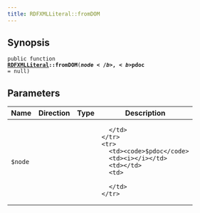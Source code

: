 ```yaml
---
title: RDFXMLLiteral::fromDOM
---
```


## Synopsis

<code>public function <b><a href="RDFXMLLiteral">RDFXMLLiteral</a>::fromDOM</b>(<b>$node</b>, <b>$pdoc</b> = null)</code>

## Parameters

<table>
  <thead>
    <tr>
      <th>Name</th>
      <th>Direction</th>
      <th>Type</th>
      <th>Description</th>
    </tr>
  </thead>
  <tbody>
    <tr>
      <td><code>$node</code>
      <td><i></i></td>
      <td></td>
      <td>

      </td>
    </tr>
    <tr>
      <td><code>$pdoc</code>
      <td><i></i></td>
      <td></td>
      <td>

      </td>
    </tr>
  </tbody>
</table>

